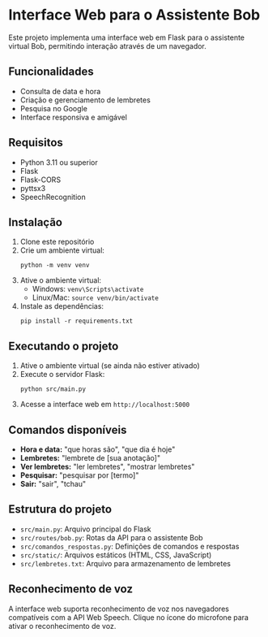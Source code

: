 # Interface Web para o Assistente Bob

Este projeto implementa uma interface web em Flask para o assistente virtual Bob, permitindo interação através de um navegador.

## Funcionalidades

- Consulta de data e hora
- Criação e gerenciamento de lembretes
- Pesquisa no Google
- Interface responsiva e amigável

## Requisitos

- Python 3.11 ou superior
- Flask
- Flask-CORS
- pyttsx3
- SpeechRecognition

## Instalação

1. Clone este repositório
2. Crie um ambiente virtual:
   ```
   python -m venv venv
   ```
3. Ative o ambiente virtual:
   - Windows: `venv\Scripts\activate`
   - Linux/Mac: `source venv/bin/activate`
4. Instale as dependências:
   ```
   pip install -r requirements.txt
   ```

## Executando o projeto

1. Ative o ambiente virtual (se ainda não estiver ativado)
2. Execute o servidor Flask:
   ```
   python src/main.py
   ```
3. Acesse a interface web em `http://localhost:5000`

## Comandos disponíveis

- **Hora e data:** "que horas são", "que dia é hoje"
- **Lembretes:** "lembrete de [sua anotação]"
- **Ver lembretes:** "ler lembretes", "mostrar lembretes"
- **Pesquisar:** "pesquisar por [termo]"
- **Sair:** "sair", "tchau"

## Estrutura do projeto

- `src/main.py`: Arquivo principal do Flask
- `src/routes/bob.py`: Rotas da API para o assistente Bob
- `src/comandos_respostas.py`: Definições de comandos e respostas
- `src/static/`: Arquivos estáticos (HTML, CSS, JavaScript)
- `src/lembretes.txt`: Arquivo para armazenamento de lembretes

## Reconhecimento de voz

A interface web suporta reconhecimento de voz nos navegadores compatíveis com a API Web Speech. Clique no ícone do microfone para ativar o reconhecimento de voz.

